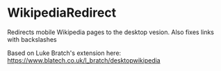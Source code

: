 # WikipediaRedirect
Redirects mobile Wikipedia pages to the desktop vesion. Also fixes links with backslashes


Based on Luke Bratch's extension here:
https://www.blatech.co.uk/l_bratch/desktopwikipedia